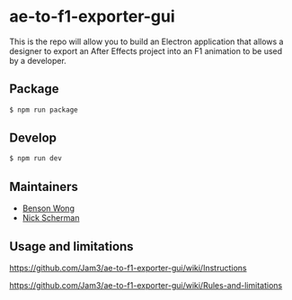 # ae-to-f1-exporter-gui

This is the repo will allow you to build an Electron application that allows a designer to export an After Effects project into an F1 animation to be used by a developer.

## Package

```bash
$ npm run package
```

## Develop
```bash
$ npm run dev
```

## Maintainers

- [Benson Wong](https://github.com/wongbsn)
- [Nick Scherman](https://github.com/nascherman)

## Usage and limitations

https://github.com/Jam3/ae-to-f1-exporter-gui/wiki/Instructions

https://github.com/Jam3/ae-to-f1-exporter-gui/wiki/Rules-and-limitations


